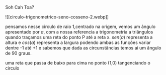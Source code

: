 
Soh Cah Toa?




![[circulo-trigonometrico-seno-cosseno-2.webp]]

pensamos nesse circulo de raio 1,centrado na origem, vemos um ângulo apresentado por $a$, com a nossa referencia a trigonometria a triângulos quando traçamos uma reta do ponto P até a reta x.
$sen(a)$ representa a altura e $cos(a)$ representa a largura podendo ambas as funções variar dentre -1 até +1 e sabemos que dada as circunstâncias temos ai um ângulo de 90 graus.

uma reta que passa de baixo para cima no ponto (1,0) tangenciando o circulo
